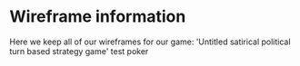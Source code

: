 # Wireframe information

Here we keep all of our wireframes for our game: 'Untitled satirical political turn based strategy game'
test
poker